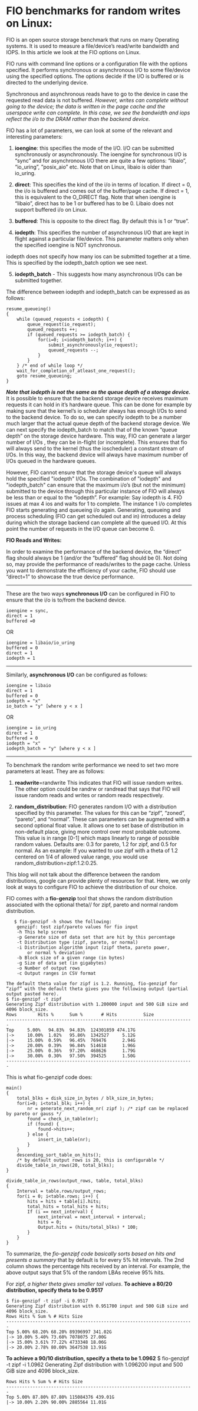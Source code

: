 # FIO benchmarks for random writes on Linux:
  

FIO is an open source storage benchmark that runs on many Operating systems. It is used to measure a file/device’s read/write bandwidth and IOPS. In this article we look at the FIO options on Linux.

  

FIO runs with command line options or a configuration file with the options specified. It performs synchronous or asynchronous I/O to some file/device using the specified options. The options decide if the I/O is buffered or is directed to the underlying device.

Synchronous and asynchronous reads have to go to the device in case the requested read data is not buffered. *However, writes can complete without going to the device; the data is written in the page cache and the userspace write can complete.* *In this case, we see the bandwidth and iops reflect the i/o to the DRAM rather than the backend device.*

  
FIO has a lot of parameters, we can look at some of the relevant and interesting parameters:

1.  **ioengine**: this specifies the mode of the I/O. I/O can be submitted synchronously or asynchronously. The ioengine for synchronous I/O is “sync” and for asynchronous I/O there are quite a few options: “libaio”, “io_uring”, ”posix_aio” etc. Note that on Linux, libaio is older than io_uring.  

  

2.  **direct**: This specifies the kind of the i/o in terms of location. If direct = 0, the i/o is buffered and comes out of the buffer/page cache. If direct = 1, this is equivalent to the O_DIRECT flag. Note that when ioengine is “libaio”, direct has to be 1 or buffered has to be 0. Libaio does not support buffered i/o on Linux. 

 

3.  **buffered**: This is opposite to the direct flag. By default this is 1 or “true”.
    

 
4.  **iodepth**: This specifies the number of asynchronous I/O that are kept in flight against a particular file/device. This parameter matters only when the specified ioengine is NOT synchronous.
    
iodepth does not specify how many ios can be submitted together at a time. This is specified by the iodepth_batch option we see next.

  

5.  **iodepth_batch** - This suggests how many asynchronous I/Os can be submitted together.
    

 The difference between iodepth and iodepth_batch can be expressed as as follows:

	resume_queueing()
	{
		while (queued_requests < iodepth) {
			queue_request(io_request);
			queued_requests ++;
			if (queued_requests >= iodepth_batch) {
				for(i=0; i<iodepth_batch; i++) {
					submit_asynchronously(io_request);
					queued_requests --;
				}
			}
		} /* end of while loop */
		wait_for_completion_of_atleast_one_request();
		goto resume_queueing;
	}


***Note that iodepth is not the same as the queue depth of a storage device.*** It is possible to ensure that the backend storage device receives maximum requests it can hold in it’s hardware queue. This can be done for example by making sure that the kernel’s io scheduler always has enough I/Os to send to the backend device. To do so, we can specify iodepth to be a number much larger that the actual queue depth of the backend storage device. We can next specify the iodepth_batch to match that of the known “queue depth” on the storage device hardware. This way, FIO can generate a larger number of I/Os , they can be in-flight (or incomplete). This ensures that fio will always send to the kernel (thus the ioscheduler) a constant stream of I/Os. In this way, the backend device will always have maximum number of I/Os queued in the hardware queues.

However, FIO cannot ensure  that the storage device's queue will always hold the specified "iodepth" I/Os. 
The combination of "iodepth" and "iodepth_batch" can ensure that the maximum i/o’s (but not the minimum) submitted to the device through this particular instance of FIO will always be less than or equal to the “iodepth”.  For example: Say iodepth is 4. FIO issues at max 4 ios and waits for 1 to complete. The instance 1 i/o completes FIO starts generating and queueing i/o again. Generating, queueing and process scheduling (FIO can get scheduled out and in) introduces a delay during which the storage backend can complete all the queued I/O. At this point the number of requests in the I/O queue can become 0.


**FIO Reads and Writes:**

In order to examine the performance of the backend device, the “direct” flag should always be 1 (and/or the “buffered” flag should be 0). Not doing so, may provide the performance of reads/writes to the page cache. Unless you want to demonstrate the efficiency of your cache, FIO should use “direct=1” to showcase the true device performance.

-------------------------------

These are the two ways **synchronous I/O** can be configured in FIO to ensure that the i/o is to/from the backend device.

	ioengine = sync,
	direct = 1
	buffered =0

OR

	ioengine = libaio/io_uring
	buffered = 0
	direct = 1
	iodepth = 1

-------------------------------

Similarly, **asynchronous I/O** can be configured as follows:

	ioengine = libaio
	direct = 1
	buffered = 0
	iodepth = "x"
	io_batch = "y" [where y < x ]

OR

	ioengine = io_uring
	direct = 1
	buffered = 0
	iodepth = "x"
	iodepth_batch = "y" [where y < x ]

-------------------------------

To benchmark the random write performance we need to set two more parameters at least. They are as follows:
1.  **readwrite**=randwrite
	  This indicates that FIO will issue random writes. The other option could be randrw or randread that says that FIO will issue random reads and writes or random reads respectively.

2.  **random_distribution**: FIO generates random I/O with a distribution specified by this parameter. The values for this can be “zipf”, “zoned”, “pareto”, and “normal”. These can parameters can be augmented with a second optional float value. It allows one to set base of distribution in non-default place, giving more control over most probable outcome. This value is in range [0-1] which maps linearly to range of possible random values. Defaults are: 0.3 for pareto, 1.2 for zipf, and 0.5 for normal. As an example: If you wanted to use zipf with a theta of 1.2 centered on 1/4 of allowed value range, you would use random_distribution=zipf:1.2:0.25.

This blog will not talk about the difference between the random distributions, google can provide plenty of resources for that. Here, we only look at ways to configure FIO to achieve the distribution of our choice. 

 FIO comes with a **fio-genzip** tool that shows the random distribution associated with the optional theta// for zipf, pareto and normal random distribution.

	   $ fio-genzipf -h shows the following:
    	genzipf: test zipf/pareto values for fio input
    	-h This help screen
    	-p Generate size of data set that are hit by this percentage
    	-t Distribution type (zipf, pareto, or normal)
    	-i Distribution algorithm input (zipf theta, pareto power,
    		or normal % deviation)
    	-b Block size of a given range (in bytes)
    	-g Size of data set (in gigabytes)
    	-o Number of output rows
    	-c Output ranges in CSV format

    The default theta value for zipf is 1.2. Running, fio-genzipf for “zipf” with the default theta gives you the following output (partial output pasted here).
    $ fio-genzipf -t zipf
    Generating Zipf distribution with 1.200000 input and 500 GiB size and 4096 block_size.
    Rows 		Hits % 		Sum % 		# Hits 			Size    
    -----------------------------------------------------------------------    
    Top 	5.00% 	94.83% 	94.83% 	124301859 474.17G
    |-> 	10.00% 	1.02% 	95.86% 	1342527 	5.12G
    |-> 	15.00% 	0.59% 	96.45% 	769476 		2.94G    
    |-> 	20.00% 	0.39% 	96.84% 	514618 		1.96G    
    |-> 	25.00% 	0.36% 	97.20% 	468626 		1.79G    
    |-> 	30.00% 	0.30% 	97.50% 	394525 		1.50G
    -----------------------------------------------------------------------    

This is what fio-genzipf code does:

	main()
	{
		total_blks = disk_size_in_bytes / blk_size_in_bytes;
		for(i=0; i<total_blk; i++) {
			nr = generate_next_random_nr( zipf ); /* zipf can be replaced by pareto or gauss */
			found = check_in_table(nr);
			if (found) {
				found->hits++;
			} else {
				insert_in_table(nr);
			}
		}
		descending_sort_table_on_hits();
		/* by default output rows is 20, this is configurable */
		divide_table_in_rows(20, total_blks); 
	}

	divide_table_in_rows(output_rows, table, total_blks) 
	{
		Interval = table.rows/output_rows;
		for(i = 0; i<table.rows; i++) {
			hits = hits + table[i].hits;
			total_hits = total_hits + hits;
			If (i == next_interval) {
				next_interval = next_interval + interval;
				hits = 0;
				Output.hits = (hits/total_blks) * 100;
			}
		}
	}

 
To summarize, the *fio-genzipf code basically sorts based on hits and presents a summary* that by default is for every 5% hit intervals. The 2nd column shows the percentage hits received by an interval. For example, the above output says that 5% of the random LBAs receive 95% hits.

  
For zipf, *a higher theta gives smaller tail values*. **To achieve a 80/20 distribution, specify theta to be 0.9517**
  

	$ fio-genzipf -t zipf -i 0.9517
	Generating Zipf distribution with 0.951700 input and 500 GiB size and 4096 block_size.
	Rows Hits % Sum % # Hits Size
	-----------------------------------------------------------------------
	Top 5.00% 68.20% 68.20% 89396997 341.02G
	|-> 10.00% 5.40% 73.60% 7078075 27.00G
	|-> 15.00% 3.61% 77.22% 4733348 18.06G
	|-> 20.00% 2.78% 80.00% 3647538 13.91G



**To achieve a 90/10 distribution, specify a theta to be 1.0962**
	$ fio-genzipf -t zipf -i 1.0962	
	Generating Zipf distribution with 1.096200 input and 500 GiB size and 4096 block_size.
	
	Rows Hits % Sum % # Hits Size
	-----------------------------------------------------------------------
	Top 5.00% 87.80% 87.80% 115084376 439.01G
	|-> 10.00% 2.20% 90.00% 2885564 11.01G


